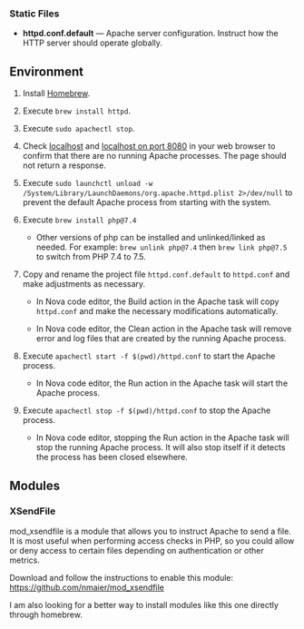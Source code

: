 ### Static Files

- **httpd.conf.default** — Apache server configuration. Instruct how the HTTP server should operate globally.

## Environment

1. Install [Homebrew](https://brew.sh).

2. Execute `brew install httpd`.

3. Execute `sudo apachectl stop`.

4. Check [localhost](http://localhost/) and [localhost on port 8080](http://localhost:8080/) in your web browser to confirm that there are no running Apache processes. The page should not return a response.

5. Execute `sudo launchctl unload -w /System/Library/LaunchDaemons/org.apache.httpd.plist 2>/dev/null` to prevent the default Apache process from starting with the system.

6. Execute `brew install php@7.4`

   - Other versions of php can be installed and unlinked/linked as needed. For example: `brew unlink php@7.4` then `brew link php@7.5` to switch from PHP 7.4 to 7.5.

7. Copy and rename the project file `httpd.conf.default` to `httpd.conf` and make adjustments as necessary.

   - In Nova code editor, the Build action in the Apache task will copy `httpd.conf` and make the necessary modifications automatically.

   - In Nova code editor, the Clean action in the Apache task will remove error and log files that are created by the running Apache process.

8. Execute `apachectl start -f $(pwd)/httpd.conf` to start the Apache process.

   - In Nova code editor, the Run action in the Apache task will start the Apache process.

9. Execute `apachectl stop -f $(pwd)/httpd.conf` to stop the Apache process.

   - In Nova code editor, stopping the Run action in the Apache task will stop the running Apache process. It will also stop itself if it detects the process has been closed elsewhere.
   
## Modules

### XSendFile

mod_xsendfile is a module that allows you to instruct Apache to send a file. It is most useful when performing access checks in PHP, so you could allow or deny access to certain files depending on authentication or other metrics.

Download and follow the instructions to enable this module: https://github.com/nmaier/mod_xsendfile

I am also looking for a better way to install modules like this one directly through homebrew.